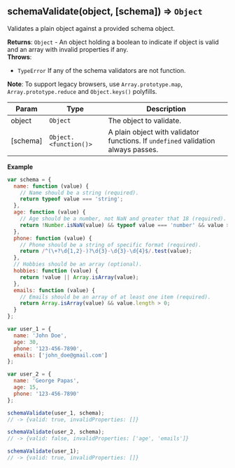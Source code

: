 <a name="schemaValidate"></a>

## schemaValidate(object, [schema]) ⇒ <code>Object</code>
Validates a plain object against a provided schema object.

**Returns**: <code>Object</code> - An object holding a boolean to indicate if object is valid and an array with invalid properties if any.  
**Throws**:

- <code>TypeError</code> If any of the schema validators are not function.

**Note**: To support legacy browsers, use `Array.prototype.map`, `Array.prototype.reduce` and `Object.keys()` polyfills.  

| Param | Type | Description |
| --- | --- | --- |
| object | <code>Object</code> | The object to validate. |
| [schema] | <code>Object.&lt;function()&gt;</code> | A plain object with validator functions. If `undefined` validation always passes. |

**Example**  
```js
var schema = {
  name: function (value) {
    // Name should be a string (required).
    return typeof value === 'string';
  },
  age: function (value) {
    // Age should be a number, not NaN and greater that 18 (required).
    return !Number.isNaN(value) && typeof value === 'number' && value >= 18;
  },
  phone: function (value) {
    // Phone should be a string of specific format (required).
    return /^(\+?\d{1,2}-)?\d{3}-\d{3}-\d{4}$/.test(value);
  },
  // Hobbies should be an array (optional).
  hobbies: function (value) {
    return !value || Array.isArray(value);
  },
  emails: function (value) {
    // Emails should be an array of at least one item (required).
    return Array.isArray(value) && value.length > 0;
  }
};

var user_1 = {
  name: 'John Doe',
  age: 30,
  phone: '123-456-7890',
  emails: ['john_doe@gmail.com']
};

var user_2 = {
  name: 'George Papas',
  age: 15,
  phone: '123-456-7890'
};

schemaValidate(user_1, schema);
// -> {valid: true, invalidProperties: []}

schemaValidate(user_2, schema);
// -> {valid: false, invalidProperties: ['age', 'emails']}

schemaValidate(user_1);
// -> {valid: true, invalidProperties: []}
```
